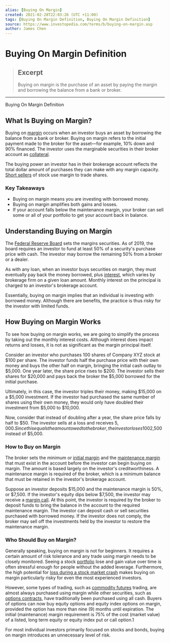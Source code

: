 ```yaml
---
alias: [Buying On Margin]
created: 2021-02-28T22:03:26 (UTC +11:00)
tags: [Buying On Margin Definition, Buying On Margin Definition]
source: https://www.investopedia.com/terms/b/buying-on-margin.asp
author: James Chen
---
```


# Buying On Margin Definition

> ## Excerpt
> Buying on margin is the purchase of an asset by paying the margin and borrowing the balance from a bank or broker.

---

Buying On Margin Definition
## What Is Buying on Margin?

Buying on [margin](https://www.investopedia.com/terms/m/margin.asp) occurs when an investor buys an asset by borrowing the balance from a bank or broker. Buying on margin refers to the initial payment made to the broker for the asset—for example, 10% down and 90% financed. The investor uses the marginable securities in their broker account as [collateral](https://www.investopedia.com/terms/c/collateral.asp).

The buying power an investor has in their brokerage account reflects the total dollar amount of purchases they can make with any margin capacity. [Short sellers](https://www.investopedia.com/terms/s/shortselling.asp) of stock use margin to trade shares.

### Key Takeaways

-   Buying on margin means you are investing with borrowed money.
-   Buying on margin amplifies both gains and losses.
-   If your account falls below the maintenance margin, your broker can sell some or all of your portfolio to get your account back in balance.

## Understanding Buying on Margin

The [Federal Reserve Board](https://www.investopedia.com/terms/f/frb.asp) sets the margins securities. As of 2019, the board requires an investor to fund at least 50% of a security's purchase price with cash. The investor may borrow the remaining 50% from a broker or a dealer.

As with any loan, when an investor buys securities on margin, they must eventually pay back the money borrowed, plus [interest](https://www.investopedia.com/terms/i/interest.asp), which varies by brokerage firm on a given loan amount. Monthly interest on the principal is charged to an investor's brokerage account.

Essentially, buying on margin implies that an individual is investing with borrowed money. Although there are benefits, the practice is thus risky for the investor with limited funds.

## How Buying on Margin Works

To see how buying on margin works, we are going to simplify the process by taking out the monthly interest costs. Although interest does impact returns and losses, it is not as significant as the margin principal itself.

Consider an investor who purchases 100 shares of Company XYZ stock at $100 per share. The investor funds half the purchase price with their own money and buys the other half on margin, bringing the initial cash outlay to $5,000. One year later, the share price rises to $200. The investor sells their shares for $20,000 and pays back the broker the $5,000 borrowed for the initial purchase.

Ultimately, in this case, the investor triples their money, making $15,000 on a $5,000 investment. If the investor had purchased the same number of shares using their own money, they would only have doubled their investment from $5,000 to $10,000.

Now, consider that instead of doubling after a year, the share price falls by half to $50. The investor sells at a loss and receives $5,000. Since this equals the amount owed to the broker, the investor loses 100% of their investment. If the investor had not used margin for their initial investment, the investor would still have lost money, but they would only have lost 50% of their investment—$2,500 instead of $5,000.

### How to Buy on Margin

The broker sets the minimum or [initial margin](https://www.investopedia.com/terms/i/initialmargin.asp) and the [maintenance margin](https://www.investopedia.com/terms/m/maintenancemargin.asp) that must exist in the account before the investor can begin buying on margin. The amount is based largely on the investor's creditworthiness. A maintenance margin is required of the broker, which is a minimum balance that must be retained in the investor's brokerage account.

Suppose an investor deposits $15,000 and the maintenance margin is 50%, or $7,500. If the investor's equity dips below $7,500, the investor may receive a [margin call](https://www.investopedia.com/terms/m/margincall.asp). At this point, the investor is required by the broker to deposit funds to bring the balance in the account to the required maintenance margin. The investor can deposit cash or sell securities purchased with borrowed money. If the investor does not comply, the broker may sell off the investments held by the investor to restore the maintenance margin.

### Who Should Buy on Margin?

Generally speaking, buying on margin is not for beginners. It requires a certain amount of risk tolerance and any trade using margin needs to be closely monitored. Seeing a stock [portfolio](https://www.investopedia.com/terms/p/portfolio.asp) lose and gain value over time is often stressful enough for people without the added leverage. Furthermore, the high potential for [loss during a stock market crash](https://www.investopedia.com/ask/answers/lose-money-stock-market-crashes/) makes buying on margin particularly risky for even the most experienced investors.

However, some types of trading, such as [commodity futures](https://www.investopedia.com/terms/c/commodityfuturescontract.asp) trading, are almost always purchased using margin while other securities, such as [options contracts](https://www.investopedia.com/terms/o/optionscontract.asp), have traditionally been purchased using all cash. Buyers of options can now buy equity options and equity index options on margin, provided the option has more than nine (9) months until expiration. The initial (maintenance) margin requirement is 75% of the cost (market value) of a listed, long term equity or equity index put or call option.1

For most individual investors primarily focused on stocks and bonds, buying on margin introduces an unnecessary level of risk.
